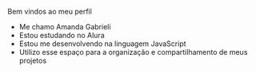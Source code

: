 Bem vindos ao meu perfil 

- Me chamo Amanda Gabrieli
- Estou estudando no Alura
- Estou me desenvolvendo na linguagem JavaScript
- Utilizo esse espaço para a organização e compartilhamento de meus projetos

